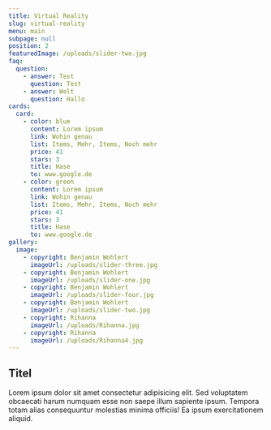 ```yaml
---
title: Virtual Reality
slug: virtual-reality
menu: main
subpage: null
position: 2
featuredImage: /uploads/slider-two.jpg
faq:
  question:
    - answer: Test
      question: Test
    - answer: Welt
      question: Hallo
cards:
  card:
    - color: blue
      content: Lorem ipsum
      link: Wohin genau
      list: Items, Mehr, Items, Noch mehr
      price: 41
      stars: 3
      title: Hase
      to: www.google.de
    - color: green
      content: Lorem ipsum
      link: Wohin genau
      list: Items, Mehr, Items, Noch mehr
      price: 41
      stars: 3
      title: Hase
      to: www.google.de
gallery:
  image:
    - copyright: Benjamin Wohlert
      imageUrl: /uploads/slider-three.jpg
    - copyright: Benjamin Wohlert
      imageUrl: /uploads/slider-one.jpg
    - copyright: Benjamin Wohlert
      imageUrl: /uploads/slider-four.jpg
    - copyright: Benjamin Wohlert
      imageUrl: /uploads/slider-two.jpg
    - copyright: Rihanna
      imageUrl: /uploads/Rihanna.jpg
    - copyright: Rihanna
      imageUrl: /uploads/Rihanna4.jpg
---
```

## Titel

Lorem ipsum dolor sit amet consectetur adipisicing elit. Sed voluptatem obcaecati harum numquam esse non saepe illum sapiente ipsum. Tempora totam alias consequuntur molestias minima officiis! Ea ipsum exercitationem aliquid.
